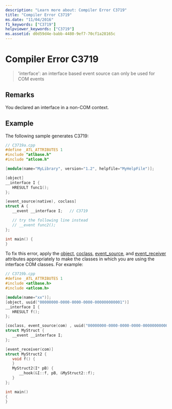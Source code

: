 ```yaml
---
description: "Learn more about: Compiler Error C3719"
title: "Compiler Error C3719"
ms.date: "11/04/2016"
f1_keywords: ["C3719"]
helpviewer_keywords: ["C3719"]
ms.assetid: d0d59d4e-babb-4480-9ef7-70cf1a28165c
---
```

# Compiler Error C3719

> 'interface': an interface based event source can only be used for COM events

## Remarks

You declared an interface in a non-COM context.

## Example

The following sample generates C3719:

```cpp
// C3719a.cpp
#define _ATL_ATTRIBUTES 1
#include "atlbase.h"
#include "atlcom.h"

[module(name="MyLibrary", version="1.2", helpfile="MyHelpFile")];

[object]
__interface I {
   HRESULT func1();
};

[event_source(native), coclass]
struct A {
   __event __interface I;   // C3719

   // try the following line instead
   // __event func2();
};

int main() {
}
```

To fix this error, apply the [object](../../windows/attributes/object-cpp.md), [coclass](../../windows/attributes/coclass.md), [event_source](../../windows/attributes/event-source.md), and [event_receiver](../../windows/attributes/event-receiver.md) attributes appropriately to make the classes in which you are using the interface COM classes. For example:

```cpp
// C3719b.cpp
#define _ATL_ATTRIBUTES 1
#include <atlbase.h>
#include <atlcom.h>

[module(name="xx")];
[object, uuid("00000000-0000-0000-0000-000000000001")]
__interface I {
   HRESULT f();
};

[coclass, event_source(com) , uuid("00000000-0000-0000-0000-000000000002")]
struct MyStruct {
   __event __interface I;
};

[event_receiver(com)]
struct MyStruct2 {
   void f() {
   }
   MyStruct2(I* pB) {
      __hook(&I::f, pB, &MyStruct2::f);
   }
};

int main()
{
}
```
